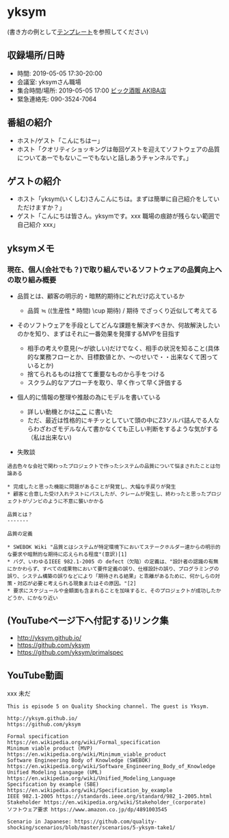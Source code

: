 # yksym

(書き方の例として[テンプレート](../../template/README.md)を参照してください)

## 収録場所/日時

* 時間: 2019-05-05 17:30-20:00
* 会議室: yksymさん職場
* 集合時間/場所: 2019-05-05 17:00 [ビック酒販 AKIBA店](https://goo.gl/maps/vJUegmvrcPT2cGkn9)
* 緊急連絡先: 090-3524-7064

## 番組の紹介

* ホスト/ゲスト「こんにちはー」
* ホスト「クオリティショッキングは毎回ゲストを迎えてソフトウェアの品質についてあーでもないこーでもないと話しあうチャンネルです。」

## ゲストの紹介

* ホスト「yksym(いくしむ)さんこんにちは。まずは簡単に自己紹介をしていただけますか？」
* ゲスト「こんにちは皆さん。yksymです。xxx 職場の痕跡が残らない範囲で自己紹介 xxx」

## yksymメモ

### 現在、個人(会社でも？)で取り組んでいるソフトウェアの品質向上への取り組み概要

* 品質とは、顧客の明示的・暗黙的期待にどれだけ応えているか
    * 品質 ≒ ((生産性 * 時間) \cup 期待) / 期待 でざっくり近似して考えてる

* そのソフトウェアを手段としてどんな課題を解決すべきか、何故解決したいのかを知り、まずはそれに一番効果を発揮するMVPを目指す
    * 相手の考えや意見(〜が欲しい)だけでなく、相手の状況を知ること(具体的な業務フローとか、目標数値とか、〜のせいで・・出来なくて困っているとか)
    * 捨てられるものは捨てて重要なものから手をつける
    * スクラム的なアプローチを取り、早く作って早く評価する

* 個人的に情報の整理や推敲の為にモデルを書いている
    * 詳しい動機とかは[ここ](../spec20180810/memo.md) に書いた
    * ただ、最近は性格的にキチッとしていて頭の中にZ3ソルバ詰んでる人ならわざわざモデルなんて書かなくても正しい判断をするような気がする（私は出来ない)

* 失敗談

```
過去色々な会社で関わったプロジェクトで作ったシステムの品質について悩まされたことは勿論ある

* 完成したと思った機能に問題があることが発覚し、大幅な手戻りが発生
* 顧客と合意した受け入れテストにパスしたが、クレームが発生し、終わったと思ったプロジェクトがゾンビのように不意に襲いかかる

品質とは？
-------

品質の定義

* SWEBOK Wiki "品質とはシステムが特定環境下においてステークホルダー達からの明示的な要求や暗黙的な期待に応えられる程度"(意訳)[1]
* バグ、いわゆるIEEE 982.1-2005 の defect（欠陥）の定義は、"設計者の認識の有無にかかわらず、すべての成果物において要件定義の誤り、仕様設計の誤り、プログラミングの誤り、システム構築の誤りなどにより「期待される結果」と乖離があるために、何かしらの対策・対応が必要と考えられる現象またはその原因。"[2]
* 要求にスケジュールや金額面も含まれることを加味すると、そのプロジェクトが成功したかどうか、にかなり近い
```

## (YouTubeページ下へ付記する)リンク集

* http://yksym.github.io/
* https://github.com/yksym
* https://github.com/yksym/primalspec

## YouTube動画

xxx 未だ

```
This is episode 5 on Quality Shocking channel. The guest is Yksym.

http://yksym.github.io/
https://github.com/yksym

Formal specification https://en.wikipedia.org/wiki/Formal_specification
Minimum viable product (MVP) https://en.wikipedia.org/wiki/Minimum_viable_product
Software Engineering Body of Knowledge (SWEBOK) https://en.wikipedia.org/wiki/Software_Engineering_Body_of_Knowledge
Unified Modeling Language (UML) https://en.wikipedia.org/wiki/Unified_Modeling_Language
Specification by example (SBE) https://en.wikipedia.org/wiki/Specification_by_example
IEEE 982.1-2005 https://standards.ieee.org/standard/982_1-2005.html
Stakeholder https://en.wikipedia.org/wiki/Stakeholder_(corporate)
ソフトウェア要求 https://www.amazon.co.jp/dp/4891003545

Scenario in Japanese: https://github.com/quality-shocking/scenarios/blob/master/scenarios/5-yksym-take1/
```
